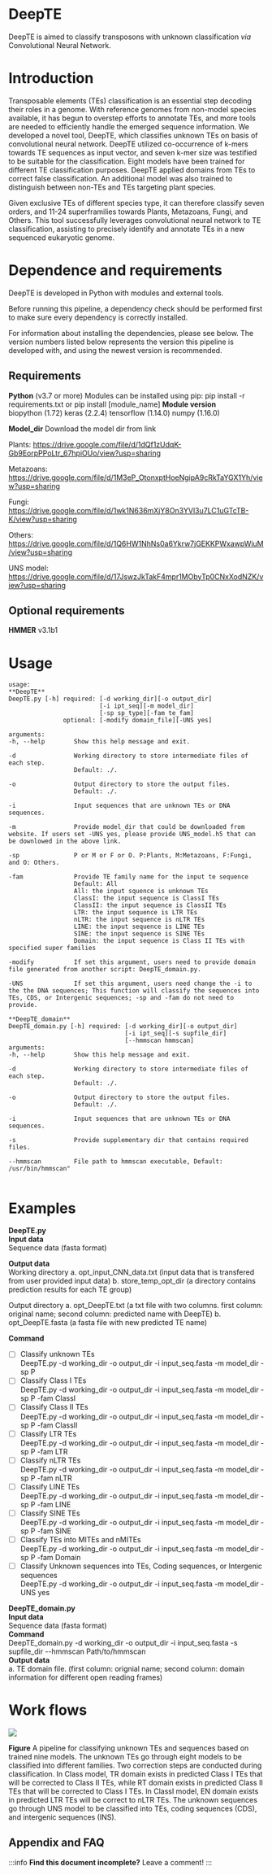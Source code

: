 DeepTE
===
DeepTE is aimed to classify transposons with unknown classification *via* Convolutional Neural Network.


# Introduction
Transposable elements (TEs) classification is an essential step decoding their roles in a genome. With reference genomes from non-model species available, it has begun to overstep efforts to annotate TEs, and more tools are needed to efficiently handle the emerged sequence information. We developed a novel tool, DeepTE, which classifies unknown TEs on basis of convolutional neural network. DeepTE utilized co-occurrence of k-mers towards TE sequences as input vector, and seven k-mer size was testified to be suitable for the classification. Eight models have been trained for different TE classification purposes. DeepTE applied domains from TEs to correct false classification. An additional model was also trained to distinguish between non-TEs and TEs targeting plant species. 

Given exclusive TEs of different species type, it can therefore classify seven orders, and 11-24 superframilies towards Plants, Metazoans, Fungi, and Others. This tool successfully leverages convolutional neural network to TE classification, assisting to precisely identify and annotate TEs in a new sequenced eukaryotic genome.

# Dependence and requirements
DeepTE is developed in Python with modules and external tools.

Before running this pipeline, a dependency check should be performed first to make sure every dependency is correctly installed.

For information about installing the dependencies, please see below. The version numbers listed below represents the version this pipeline is developed with, and using the newest version is recommended.

## Requirements
**Python** (v3.7 or more)
Modules can be installed using pip: pip install -r requirements.txt or pip install [module_name]
**Module version**  
biopython (1.72)
keras (2.2.4)
tensorflow (1.14.0)
numpy (1.16.0)



**Model_dir**
Download the model dir from link

Plants:
https://drive.google.com/file/d/1dQf1zUdqK-Gb9EorpPPoLtr_67hpiOUo/view?usp=sharing

Metazoans:
https://drive.google.com/file/d/1M3eP_OtonxptHoeNgipA9cRkTaYGX1Yh/view?usp=sharing

Fungi:
https://drive.google.com/file/d/1wk1N636mXjY8On3YVl3u7LC1uGTcTB-K/view?usp=sharing

Others:
https://drive.google.com/file/d/1Q6HW1NhNs0a6Ykrw7jGEKKPWxawpWiuM/view?usp=sharing

UNS model:
https://drive.google.com/file/d/17JswzJkTakF4mpr1MObyTp0CNxXodNZK/view?usp=sharing

## Optional requirements
**HMMER** v3.1b1



# Usage
```
usage:
**DeepTE**
DeepTE.py [-h] required: [-d working_dir][-o output_dir]
                         [-i ipt_seq][-m model_dir]
                         [-sp sp_type][-fam te_fam]
               optional: [-modify domain_file][-UNS yes]

arguments:
-h, --help        Show this help message and exit.

-d                Working directory to store intermediate files of each step. 
                  Default: ./.

-o                Output directory to store the output files. 
                  Default: ./.

-i                Input sequences that are unknown TEs or DNA sequences.

-m                Provide model_dir that could be downloaded from website. If users set -UNS yes, please provide UNS_model.h5 that can be downlowed in the above link. 

-sp               P or M or F or O. P:Plants, M:Metazoans, F:Fungi, and O: Others.

-fam              Provide TE family name for the input te sequence
                  Default: All
                  All: the input squence is unknown TEs
                  ClassI: the input sequence is ClassI TEs
                  ClassII: the input sequence is ClassII TEs
                  LTR: the input sequence is LTR TEs
                  nLTR: the input sequence is nLTR TEs
                  LINE: the input sequence is LINE TEs
                  SINE: the input sequence is SINE TEs
                  Domain: the input sequence is Class II TEs with specified super families

-modify           If set this argument, users need to provide domain file generated from another script: DeepTE_domain.py.

-UNS              If set this argument, users need change the -i to the the DNA sequences; This function will classify the sequences into TEs, CDS, or Intergenic sequences; -sp and -fam do not need to provide.

**DeepTE_domain**
DeepTE_domain.py [-h] required: [-d working_dir][-o output_dir]
                                [-i ipt_seq][-s supfile_dir]
                                [--hmmscan hmmscan]
arguments:
-h, --help        Show this help message and exit.

-d                Working directory to store intermediate files of each step. 
                  Default: ./.

-o                Output directory to store the output files. 
                  Default: ./.

-i                Input sequences that are unknown TEs or DNA sequences.

-s                Provide supplementary dir that contains required files.

--hmmscan         File path to hmmscan executable, Default: /usr/bin/hmmscan"


```

# Examples
**DeepTE.py**  
**Input data**  
Sequence data (fasta format)  

**Output data**  
Working directory
a. opt_input_CNN_data.txt (input data that is transfered from user provided input data)
b. store_temp_opt_dir (a directory contains prediction results for each TE group)

Output directory
a. opt_DeepTE.txt (a txt file with two columns. first column: original name; second column: predicted name with DeepTE)
b. opt_DeepTE.fasta (a fasta file with new predicted TE name)  

**Command**
- [ ] Classify unknown TEs  
DeepTE.py -d working_dir -o output_dir -i input_seq.fasta -m model_dir -sp P  
- [ ] Classify Class I TEs  
DeepTE.py -d working_dir -o output_dir -i input_seq.fasta -m model_dir -sp P -fam ClassI
- [ ] Classify Class II TEs  
DeepTE.py -d working_dir -o output_dir -i input_seq.fasta -m model_dir -sp P -fam ClassII
- [ ] Classify LTR TEs  
DeepTE.py -d working_dir -o output_dir -i input_seq.fasta -m model_dir -sp P -fam LTR
- [ ] Classify nLTR TEs  
DeepTE.py -d working_dir -o output_dir -i input_seq.fasta -m model_dir -sp P -fam nLTR
- [ ] Classify LINE TEs  
DeepTE.py -d working_dir -o output_dir -i input_seq.fasta -m model_dir -sp P -fam LINE
- [ ] Classify SINE TEs  
DeepTE.py -d working_dir -o output_dir -i input_seq.fasta -m model_dir -sp P -fam SINE
- [ ] Classify TEs into MITEs and nMITEs  
DeepTE.py -d working_dir -o output_dir -i input_seq.fasta -m model_dir -sp P -fam Domain  
- [ ] Classify Unknown sequences into TEs, Coding sequences, or Intergenic sequences  
DeepTE.py -d working_dir -o output_dir -i input_seq.fasta -m model_dir -UNS yes  

**DeepTE_domain.py**  
**Input data**  
Sequence data (fasta format)  
**Command**  
DeepTE_domain.py -d working_dir -o output_dir -i input_seq.fasta -s supfile_dir --hmmscan   Path/to/hmmscan  
**Output data**  
a. TE domain file. (first column: orignial name; second column: domain information for different open reading frames)






# Work flows
![](https://i.imgur.com/Uig4pJJ.png)

**Figure** A pipeline for classifying unknown TEs and sequences based on trained nine models. The unknown TEs go through eight models to be classified into different families. Two correction steps are conducted during classification. In Class model, TR domain exists in predicted Class I TEs that will be corrected to Class II TEs, while RT domain exists in predicted Class II TEs that will be corrected to Class I TEs. In ClassI model, EN domain exists in predicted LTR TEs will be correct to nLTR TEs. The unknown sequences go through UNS model to be classified into TEs, coding sequences (CDS), and intergenic sequences (INS).


## Appendix and FAQ

:::info
**Find this document incomplete?** Leave a comment!
:::


